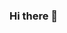 ### Hi there 👋

<!--
**Saranarayanan03/Saranarayanan03** is a ✨ _special_ ✨ repository because its `README.md` (this file) appears on your GitHub profile.

Here are some ideas to get you 


https://youtu.be/2OAk8coiC7w?si=SAasmWR9YusHG5NJ
